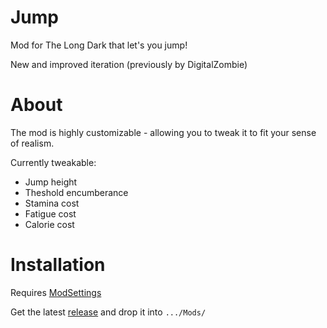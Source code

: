# Jump
Mod for The Long Dark that let's you jump! 

New and improved iteration (previously by DigitalZombie)
# About
The mod is highly customizable - allowing you to tweak it to fit your sense of realism.

Currently tweakable:
- Jump height
- Theshold encumberance
- Stamina cost
- Fatigue cost
- Calorie cost


# Installation
Requires [ModSettings](https://github.com/zeobviouslyfakeacc/ModSettings/releases)

Get the latest [release](https://github.com/HAHAYOUDEAD/Jump/releases) and drop it into `.../Mods/`
